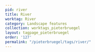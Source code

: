 ```yaml
---
pid: river
title: River
worktag: River
category: Landscape features
collection: worktags_pieterbruegel
layout: tagpage_pieterbruegel
order: '127'
permalink: "/pieterbruegel/tags/river/"
---
```

